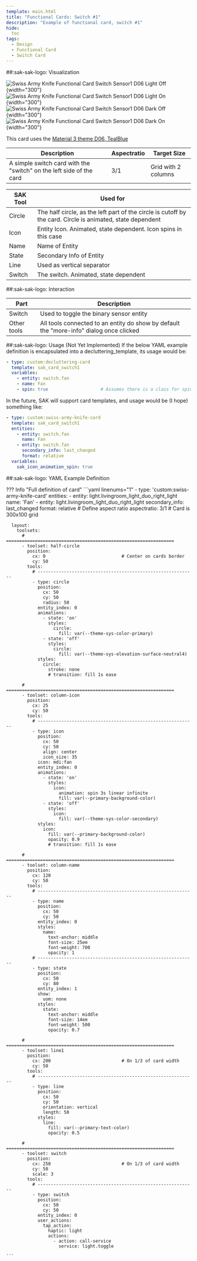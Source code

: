 ```yaml
---
template: main.html
title: "Functional Cards: Switch #1"
description: "Example of functional card, switch #1"
hide:
  toc
tags:
  - Design
  - Functional Card
  - Switch Card
---
```

<!-- GT/GL -->
##:sak-sak-logo: Visualization

![Swiss Army Knife Functional Card Switch Sensor1 D06 Light Off](../assets/screenshots/sak-functional-card-12-switch1-theme-d06-light-off.png){width="300"}
![Swiss Army Knife Functional Card Switch Sensor1 D06 Light On](../assets/screenshots/sak-functional-card-12-switch1-theme-d06-light-on.png){width="300"}
<br>![Swiss Army Knife Functional Card Switch Sensor1 D06 Dark Off](../assets/screenshots/sak-functional-card-12-switch1-theme-d06-dark-off.png){width="300"}
![Swiss Army Knife Functional Card Switch Sensor1 D06 Dark On](../assets/screenshots/sak-functional-card-12-switch1-theme-d06-dark-on.png){width="300"}

This card uses the [Material 3 theme D06, TealBlue][ham3-d06-url]

| Description| Aspectratio| Target Size |
|-|-|-|
| A simple switch card with the "switch" on the left side of the card | 3/1 | Grid with 2 columns |

| SAK Tool| Used for |
|-|-|
| Circle | The half circle, as the left part of the circle is cutoff by the card. Circle is animated, state dependent|
| Icon | Entity Icon. Animated, state dependent. Icon spins in this case|
| Name | Name of Entity|
| State | Secondary Info of Entity|
| Line | Used as vertical separator |
| Switch | The switch. Animated, state dependent|

##:sak-sak-logo: Interaction

| Part | Description|
|-|-|
| Switch | Used to toggle the binary sensor entity |
| Other tools | All tools connected to an entity do show by default the "more-info" dialog once clicked |

##:sak-sak-logo: Usage (Not Yet Implemented)
If the below YAML example definition is encapsulated into a decluttering_template, its usage would be:

```yaml linenums="1"
- type: custom:decluttering-card
  template: sak_card_switch1
  variables:
    - entity: switch.fan
    - name: Fan
    - spin: true                    # Assumes there is a class for spin animation
```

In the future, SAK will support card templates, and usage would be (I hope) something like:


```yaml linenums="1"
- type: custom:swiss-army-knife-card
  template: sak_card_switch1
  entities:
    - entity: switch.fan
      name: Fan
    - entity: switch.fan
      secondary_info: last_changed
      format: relative
  variables:
    sak_icon_animation_spin: true
```

##:sak-sak-logo: YAML Example Definition

??? Info "Full definition of card"
    ```yaml linenums="1"
    - type: 'custom:swiss-army-knife-card'
      entities:
        - entity: light.livingroom_light_duo_right_light
          name: 'Fan'
        - entity: light.livingroom_light_duo_right_light
          secondary_info: last_changed
          format: relative
      # Define aspect ratio
      aspectratio: 3/1                          # Card is 300x100 grid

      layout:
        toolsets:
          # ================================================================
          - toolset: half-circle
            position:
              cx: 0                             # Center on cards border 
              cy: 50
            tools:
              # ------------------------------------------------------------
              - type: circle
                position:
                  cx: 50
                  cy: 50
                  radius: 50
                entity_index: 0
                animations:
                  - state: 'on'
                    styles:
                      circle:
                        fill: var(--theme-sys-color-primary)
                  - state: 'off'
                    styles:
                      circle:
                        fill: var(--theme-sys-elevation-surface-neutral4)
                styles:
                  circle:
                    stroke: none
                    # transition: fill 1s ease

          # ================================================================
          - toolset: column-icon
            position:
              cx: 25
              cy: 50
            tools:
              # ------------------------------------------------------------
              - type: icon
                position:
                  cx: 50
                  cy: 50
                  align: center
                  icon_size: 35
                icon: mdi:fan
                entity_index: 0
                animations:
                  - state: 'on'
                    styles:
                      icon:
                        animation: spin 3s linear infinite
                        fill: var(--primary-background-color)
                  - state: 'off'
                    styles:
                      icon:
                        fill: var(--theme-sys-color-secondary)
                styles:
                  icon:
                    fill: var(--primary-background-color)
                    opacity: 0.9
                    # transition: fill 1s ease
                
          # ================================================================
          - toolset: column-name
            position:
              cx: 120
              cy: 50
            tools:
              # ------------------------------------------------------------
              - type: name
                position:
                  cx: 50
                  cy: 50
                entity_index: 0
                styles:
                  name:
                    text-anchor: middle
                    font-size: 25em
                    font-weight: 700
                    opacity: 1
              # ------------------------------------------------------------
              - type: state
                position:
                  cx: 50
                  cy: 80
                entity_index: 1
                show:
                  uom: none
                styles:
                  state:
                    text-anchor: middle
                    font-size: 14em
                    font-weight: 500
                    opacity: 0.7

          # ================================================================
          - toolset: line1
            position:
              cx: 200                           # On 1/3 of card width
              cy: 50
            tools:
              # ------------------------------------------------------------
              - type: line
                position:
                  cx: 50
                  cy: 50
                  orientation: vertical
                  length: 50
                styles:
                  line:
                    fill: var(--primary-text-color)
                    opacity: 0.5

          # ================================================================
          - toolset: switch
            position:
              cx: 250                           # On 1/3 of card width
              cy: 50
              scale: 3
            tools:
              # ------------------------------------------------------------
              - type: switch
                position:
                  cx: 50
                  cy: 50
                entity_index: 0
                user_actions:
                  tap_action:
                    haptic: light
                    actions:
                      - action: call-service
                        service: light.toggle

    ```

<!-- Image references -->

<!--- Internal References... --->
[Swiss Army Knife Tutorial 02]: ../tutorials/10-step-tutorial-02-intro.md

<!--- External References... --->
[ham3-d06-url]: https://material3-themes-manual.amoebelabs.com/examples/material3-example-theme-d06-tealblue/
